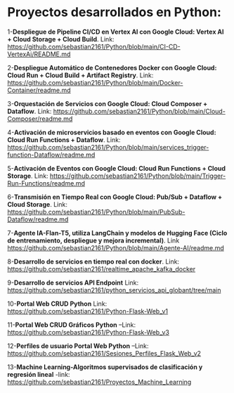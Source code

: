 # Proyectos desarrollados en Python:
1-**Despliegue de Pipeline CI/CD en Vertex AI con Google Cloud: Vertex AI + Cloud Storage + Cloud Build**. Link: https://github.com/sebastian2161/Python/blob/main/CI-CD-VertexAi/README.md

2-**Despliegue Automático de Contenedores Docker con Google Cloud: Cloud Run + Cloud Build + Artifact Registry**. Link: https://github.com/sebastian2161/Python/blob/main/Docker-Container/readme.md

3-**Orquestación de Servicios con Google Cloud: Cloud Composer + Dataflow**. Link: https://github.com/sebastian2161/Python/blob/main/Cloud-Composer/readme.md

4-**Activación de microservicios basado en eventos con Google Cloud: Cloud Run Functions + Dataflow**. Link: https://github.com/sebastian2161/Python/blob/main/services_trigger-function-Dataflow/readme.md

5-**Activación de Eventos con Google Cloud: Cloud Run Functions + Cloud Storage**. Link: https://github.com/sebastian2161/Python/blob/main/Trigger-Run-Functions/readme.md

6-**Transmisión en Tiempo Real con Google Cloud: Pub/Sub + Dataflow + Cloud Storage**. Link: https://github.com/sebastian2161/Python/blob/main/PubSub-Dataflow/readme.md

7-**Agente IA-Flan-T5, utiliza LangChain y modelos de Hugging Face (Ciclo de entrenamiento, despliegue y mejora incremental)**. Link https://github.com/sebastian2161/Python/blob/main/Agente-AI/readme.md

8-**Desarrollo de servicios en tiempo real con docker**. Link: https://github.com/sebastian2161/realtime_apache_kafka_docker

9-**Desarrollo de servicios API Endpoint** Link: https://github.com/sebastian2161/python_servicios_api_globant/tree/main

10-**Portal Web CRUD Python** Link: https://github.com/sebastian2161/Python-Flask-Web_v1

11-**Portal Web CRUD Gráficos Python** –Link: https://github.com/sebastian2161/Python-Flask-Web_v3

12-**Perfiles de usuario Portal Web Python** –Link: https://github.com/sebastian2161/Sesiones_Perfiles_Flask_Web_v2

13-**Machine Learning-Algoritmos supervisados de clasificación y regresión lineal** -link: https://github.com/sebastian2161/Proyectos_Machine_Learning
